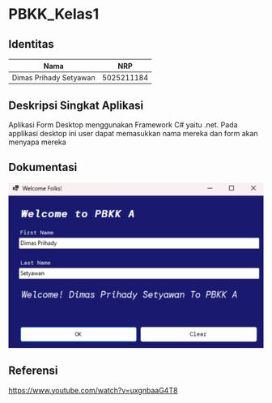 # PBKK_Kelas1

## Identitas
| Nama | NRP |
|------------------|-----|
| Dimas Prihady Setyawan | 5025211184 |

## Deskripsi Singkat Aplikasi
Aplikasi Form Desktop menggunakan Framework C# yaitu .net. Pada applikasi desktop ini user dapat memasukkan nama mereka dan form akan menyapa mereka

## Dokumentasi
<img alt="image" src="https://github.com/yaboidimsum/PBKK_A_Tugas1/blob/main/Documentation_2.png?raw=true">

## Referensi
https://www.youtube.com/watch?v=uxgnbaaG4T8
